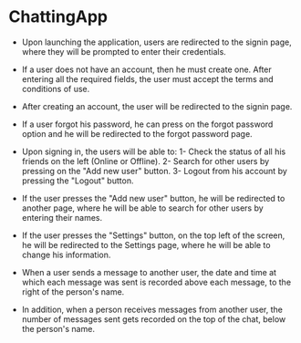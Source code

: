 # ChattingApp
- Upon launching the application, users are redirected to the signin page, where they will be prompted to enter their credentials.
- If a user does not have an account, then he must create one. After entering all the required fields, the user must accept the terms and conditions of use.
- After creating an account, the user will be redirected to the signin page.
- If a user forgot his password, he can press on the forgot password option and he will be redirected to the forgot password page.
- Upon signing in, the users will be able to:
  1- Check the status of all his friends on the left (Online or Offline).
  2- Search for other users by pressing on the "Add new user" button.
  3- Logout from his account by pressing the "Logout" button.
  
- If the user presses the "Add new user" button, he will be redirected to another page, where he will be able to search for other users by entering their names.
- If the user presses the "Settings" button, on the top left of the screen, he will be redirected to the Settings page, where he will be able to change his information.

- When a user sends a message to another user, the date and time at which each message was sent is recorded above each message, to the right of the person's name. 
- In addition, when a person receives messages from another user, the number of messages sent gets recorded on the top of the chat, below the person's name.
